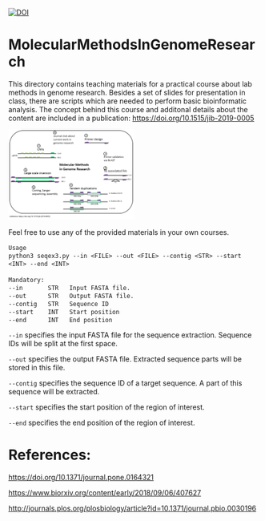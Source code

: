 [![DOI](https://zenodo.org/badge/140651301.svg)](https://zenodo.org/badge/latestdoi/140651301)


# MolecularMethodsInGenomeResearch
This directory contains teaching materials for a practical course about lab methods in genome research. Besides a set of slides for presentation in class, there are scripts which are needed to perform basic bioinformatic analysis. The concept behind this course and additonal details about the content are included in a publication: https://doi.org/10.1515/jib-2019-0005


<img alt="Molecular Methods in Genome Research course content overview" src="https://github.com/bpucker/figures/blob/main/MolecularMethodsInGenomeReserachCourseOverview.png" width="50%" height="50%">


Feel free to use any of the provided materials in your own courses.


```
Usage
python3 seqex3.py --in <FILE> --out <FILE> --contig <STR> --start <INT> --end <INT>

Mandatory:
--in       STR   Input FASTA file.
--out      STR   Output FASTA file.
--contig   STR   Sequence ID
--start    INT   Start position
--end      INT   End position
```

`--in` specifies the input FASTA file for the sequence extraction. Sequence IDs will be split at the first space.

`--out` specifies the output FASTA file. Extracted sequence parts will be stored in this file.

`--contig` specifies the sequence ID of a target sequence. A part of this sequence will be extracted.

`--start` specifies the start position of the region of interest.

`--end` specifies the end position of the region of interest.


# References:

https://doi.org/10.1371/journal.pone.0164321

https://www.biorxiv.org/content/early/2018/09/06/407627

http://journals.plos.org/plosbiology/article?id=10.1371/journal.pbio.0030196

